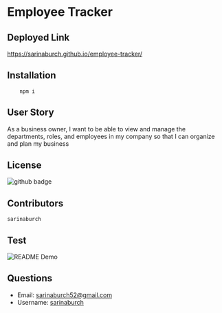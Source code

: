 # Employee Tracker

## Deployed Link

https://sarinaburch.github.io/employee-tracker/

## Installation
        npm i
    
## User Story
As a business owner, I want to be able to view and manage the departments, roles, and employees in my company so that I can organize and plan my business

## License
![github badge](https://img.shields.io/badge/None.license-green)
     
## Contributors
    sarinaburch
      
## Test
![README Demo](demo/demo.gif)

## Questions

* Email: [sarinaburch52@gmail.com](sarinaburch52@gmail.com)
* Username: [sarinaburch](https://github.com/sarinaburch)
